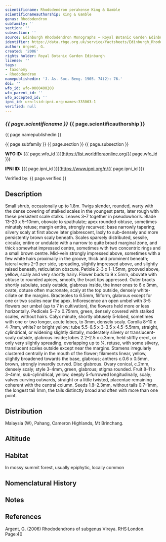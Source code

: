 ```yaml
---
scientificname: Rhododendron perakense King & Gamble
scientificnameauthorship: King & Gamble
genus: Rhododendron
subfamily: ''
section: ''
subsection: ''
source: Edinburgh Rhododendron Monographs – Royal Botanic Garden Edinburgh
identifier: https://data.rbge.org.uk/service/factsheets/Edinburgh_Rhododendron_Monographs.xhtml
author: Argent, G.
created: '2006'
rights holder: Royal Botanic Garden Edinburgh
license: ''
tags:
- taxonomy
- Rhododendron
namepublishedin: 'J. As. Soc. Beng. 1905. 74(2): 76.'
doi: ''
wfo_id: wfo-0000400208
wfo_parent_id: ''
wfo_accepted_id: ''
ipni_id: urn:lsid:ipni.org:names:333063-1
verified: null
---
```

### _{{ page.scientificname }}_ {{ page.scientificauthorship }}
 {{ page.namepublishedin }}

{{ page.subfamily }} {{ page.section }} {{ page.subsection }}

**WFO ID:** [{{ page.wfo_id }}](https://list.worldfloraonline.org/{{ page.wfo_id }})

**IPNI ID:** [{{ page.ipni_id }}](https://www.ipni.org/n/{{ page.ipni_id }})

Verified by: {{ page.verified }}



## Description
Small shrub, occasionally up to 1.8m. Twigs slender, rounded, warty with the dense covering of stalked scales in the youngest parts, later rough with these persistent scale stalks. Leaves 3–7 together in pseudowhorls. Blade 13–20 x 5–10mm, obovate to spathulate; apex rounded-obtuse, sometimes minutely retuse; margin entire, strongly recurved; base narrowly tapering; silvery scaly at first above later glabrescent, laxly to sub-densely and more persistently brown scaly beneath. Scales sparsely distributed, sessile, circular, entire or undulate with a narrow to quite broad marginal zone, and thick somewhat impressed centre, sometimes with two concentric rings and a small brown centre. Mid-vein strongly impressed above, sometimes with a few white hairs proximally in the groove, thick and prominent beneath; lateral veins 2–3 per side, spreading, slightly impressed above, and slightly raised beneath, reticulation obscure. Petiole 2–3 x 1–1.5mm, grooved above, yellow, scaly and very shortly hairy. Flower buds to 9 x 5mm, obovate with obtuse to rounded apices, smooth, the bract tips appressed. Outer bracts shortly subulate, scaly outside, glabrous inside, the inner ones to 6 x 3mm, ovate, obtuse often mucronate, scaly at the top outside, densely white-ciliate on the margins. Bracteoles to 6.5mm, filiform, glabrous except for one or two scales near the apex. Inflorescence an open umbel with 3–5 flowers per umbel (up to 7 in cultivation), the flowers held more or less horizontally. Pedicels 5–7 x 0.75mm, green, densely covered with stalked scales, without hairs. Calyx minute, shortly obtusely 5-lobed, sometimes with one or two longer, acute lobes, to 3mm, densely scaly. Corolla 8–10 x 4–7mm, white? or bright yellow; tube 5.5–6.5 x 3–3.5 x 4.5–5.5mm, straight, cylindrical, or widening slightly distally, moderately silvery or translucent-scaly outside, glabrous inside; lobes 2.2–2.5 x c.3mm, held stiffly erect, or only very slightly spreading, overlapping up to ¾, retuse, with some silvery, translucent scales outside except near the margins. Stamens irregularly clustered centrally in the mouth of the flower; filaments linear, yellow, slightly broadened towards the base, glabrous; anthers c.0.6 x 0.5mm, brown, strongly inwardly curved. Disc glabrous. Ovary conical, c.2mm, densely scaly; style 3–4mm, green, glabrous; stigma rounded. Fruit 8–11 x 3–4mm, sub-cylindrical, yellow, deeply 5-furrowed longitudinally, scaly; valves curving outwards, straight or a little twisted, placentae remaining coherent with the central column. Seeds 1.8–2.3mm, without tails 0.7–1mm, the longest tail 1mm, the tails distinctly broad and often with more than one point.

## Distribution
Malaysia (W), Pahang, Cameron Highlands, Mt Brinchang.

## Altitude


## Habitat
In mossy summit forest, usually epiphytic, locally common

## Nomenclatural History

                       
## Notes


## References

Argent, G. (2006) Rhododendrons of subgenus Vireya. RHS:London. Page:40
